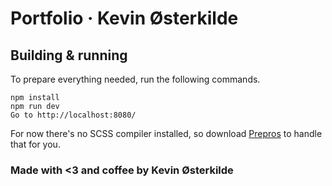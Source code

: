 # Portfolio &middot; Kevin Østerkilde

## Building & running

To prepare everything needed, run the following commands.

```
npm install
npm run dev
Go to http://localhost:8080/
```

For now there's no SCSS compiler installed, so download [Prepros](https://prepros.io/) to handle that for you.

### Made with <3 and coffee by Kevin Østerkilde
